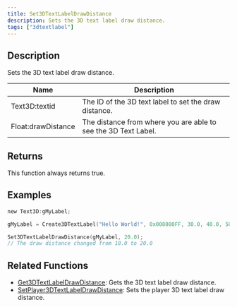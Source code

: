 ```yaml
---
title: Set3DTextLabelDrawDistance
description: Sets the 3D text label draw distance.
tags: ["3dtextlabel"]
---
```


<VersionWarn version='omp v1.1.0.2612' />

## Description

Sets the 3D text label draw distance.

| Name               | Description                                                    |
| ------------------ | -------------------------------------------------------------- |
| Text3D:textid      | The ID of the 3D text label to set the draw distance.          |
| Float:drawDistance | The distance from where you are able to see the 3D Text Label. |

## Returns

This function always returns true.

## Examples

```c
new Text3D:gMyLabel;

gMyLabel = Create3DTextLabel("Hello World!", 0x008080FF, 30.0, 40.0, 50.0, 10.0, 0, false);

Set3DTextLabelDrawDistance(gMyLabel, 20.0);
// The draw distance changed from 10.0 to 20.0
```

## Related Functions

- [Get3DTextLabelDrawDistance](Get3DTextLabelDrawDistance): Gets the 3D text label draw distance.
- [SetPlayer3DTextLabelDrawDistance](SetPlayer3DTextLabelDrawDistance): Sets the player 3D text label draw distance.
